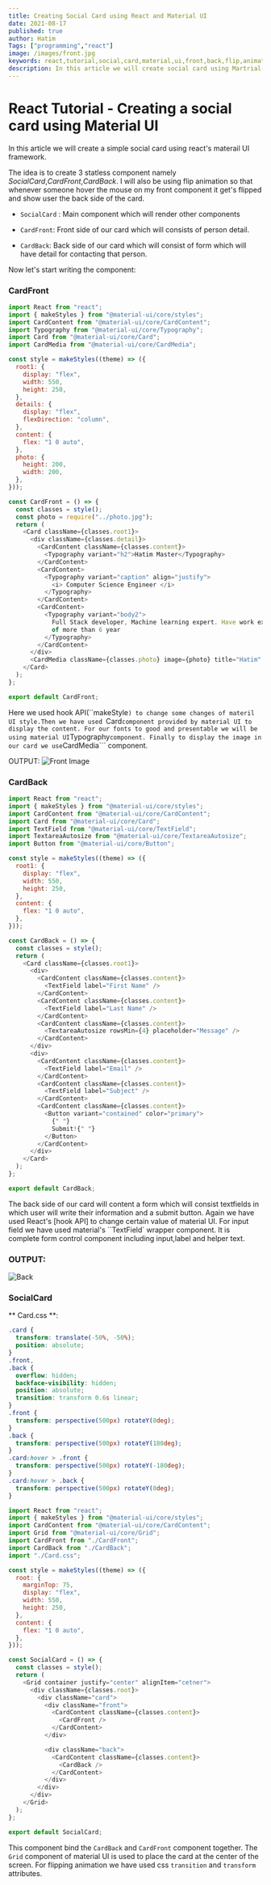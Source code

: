 ```yaml
---
title: Creating Social Card using React and Material UI
date: 2021-08-17
published: true
author: Hatim
Tags: ["programming","react"]
image: /images/front.jpg
keywords: react,tutorial,social,card,material,ui,front,back,flip,animation,hover,mouse,components,flip,grid,layout,responsive,learn
description: In this article we will create social card using Martrial-UI framework and react.
---
```


# React Tutorial - Creating a social card using Material UI

In this article we will create a simple social card using react's materail UI framework.

The idea is to create 3 statless component namely _SocialCard_,_CardFront_,_CardBack_. I will also be using flip animation so that whenever someone hover the mouse on my front component it get's flipped and show user the back side of the card.

- `SocialCard` : Main component which will render other components

- `CardFront`: Front side of our card which will consists of person detail.

- `CardBack`: Back side of our card which will consist of form which will have detail for contacting that person.

Now let's start writing the component:

### CardFront

```javascript
import React from "react";
import { makeStyles } from "@material-ui/core/styles";
import CardContent from "@material-ui/core/CardContent";
import Typography from "@material-ui/core/Typography";
import Card from "@material-ui/core/Card";
import CardMedia from "@material-ui/core/CardMedia";

const style = makeStyles((theme) => ({
  root1: {
    display: "flex",
    width: 550,
    height: 250,
  },
  details: {
    display: "flex",
    flexDirection: "column",
  },
  content: {
    flex: "1 0 auto",
  },
  photo: {
    height: 200,
    width: 200,
  },
}));

const CardFront = () => {
  const classes = style();
  const photo = require("../photo.jpg");
  return (
    <Card className={classes.root1}>
      <div className={classes.detail}>
        <CardContent className={classes.content}>
          <Typography variant="h2">Hatim Master</Typography>
        </CardContent>
        <CardContent>
          <Typography variant="caption" align="justify">
            <i> Computer Science Engineer </i>
          </Typography>
        </CardContent>
        <CardContent>
          <Typography variant="body2">
            Full Stack developer, Machine learning expert. Have work expieriance
            of more than 6 year
          </Typography>
        </CardContent>
      </div>
      <CardMedia className={classes.photo} image={photo} title="Hatim" />
    </Card>
  );
};

export default CardFront;
```

Here we used hook API(``makeStyle`) to change some changes of materil UI style.Then we have used `Card`component provided by material UI to display the content. For our fonts to good and presentable we will be using material UI`Typography`component. Finally to display the image in our card we use`CardMedia``` component.

OUTPUT:
![Front Image](./front.jpg)

### CardBack

```javascript
import React from "react";
import { makeStyles } from "@material-ui/core/styles";
import CardContent from "@material-ui/core/CardContent";
import Card from "@material-ui/core/Card";
import TextField from "@material-ui/core/TextField";
import TextareaAutosize from "@material-ui/core/TextareaAutosize";
import Button from "@material-ui/core/Button";

const style = makeStyles((theme) => ({
  root1: {
    display: "flex",
    width: 550,
    height: 250,
  },
  content: {
    flex: "1 0 auto",
  },
}));

const CardBack = () => {
  const classes = style();
  return (
    <Card className={classes.root1}>
      <div>
        <CardContent className={classes.content}>
          <TextField label="First Name" />
        </CardContent>
        <CardContent className={classes.content}>
          <TextField label="Last Name" />
        </CardContent>
        <CardContent className={classes.content}>
          <TextareaAutosize rowsMin={4} placeholder="Message" />
        </CardContent>
      </div>
      <div>
        <CardContent className={classes.content}>
          <TextField label="Email" />
        </CardContent>
        <CardContent className={classes.content}>
          <TextField label="Subject" />
        </CardContent>
        <CardContent className={classes.content}>
          <Button variant="contained" color="primary">
            {" "}
            Submit!{" "}
          </Button>
        </CardContent>
      </div>
    </Card>
  );
};

export default CardBack;
```

The back side of our card will content a form which will consist textfields in which user will write their information and a submit button. Again we have used React's [hook API] to change certain value of material UI. For input field we have used material's ``TextField` wrapper component. It is complete form control component including input,label and helper text.

### OUTPUT:

![Back](./back.webp)

### SocialCard

** Card.css **:

```css
.card {
  transform: translate(-50%, -50%);
  position: absolute;
}
.front,
.back {
  overflow: hidden;
  backface-visibility: hidden;
  position: absolute;
  transition: transform 0.6s linear;
}
.front {
  transform: perspective(500px) rotateY(0deg);
}
.back {
  transform: perspective(500px) rotateY(180deg);
}
.card:hover > .front {
  transform: perspective(500px) rotateY(-180deg);
}
.card:hover > .back {
  transform: perspective(500px) rotateY(0deg);
}
```

```javascript
import React from "react";
import { makeStyles } from "@material-ui/core/styles";
import CardContent from "@material-ui/core/CardContent";
import Grid from "@material-ui/core/Grid";
import CardFront from "./CardFront";
import CardBack from "./CardBack";
import "./Card.css";

const style = makeStyles((theme) => ({
  root: {
    marginTop: 75,
    display: "flex",
    width: 550,
    height: 250,
  },
  content: {
    flex: "1 0 auto",
  },
}));

const SocialCard = () => {
  const classes = style();
  return (
    <Grid container justify="center" alignItem="cetner">
      <div className={classes.root}>
        <div className="card">
          <div className="front">
            <CardContent className={classes.content}>
              <CardFront />
            </CardContent>
          </div>

          <div className="back">
            <CardContent className={classes.content}>
              <CardBack />
            </CardContent>
          </div>
        </div>
      </div>
    </Grid>
  );
};

export default SocialCard;
```

This component bind the `CardBack` and `CardFront` component together. The `Grid` component of material UI is used to place the card at the center of the screen. For flipping animation we have used css `transition` and `transform` attributes.
